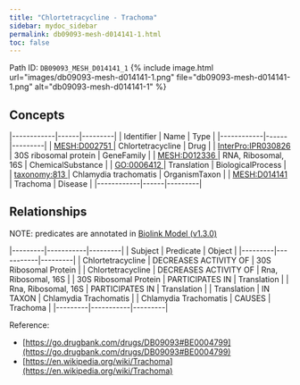 ```yaml
---
title: "Chlortetracycline - Trachoma"
sidebar: mydoc_sidebar
permalink: db09093-mesh-d014141-1.html
toc: false 
---
```



Path ID: `DB09093_MESH_D014141_1`
{% include image.html url="images/db09093-mesh-d014141-1.png" file="db09093-mesh-d014141-1.png" alt="db09093-mesh-d014141-1" %}

## Concepts

|------------|------|---------|
| Identifier | Name | Type    |
|------------|------|---------|
| <a href="https://identifiers.org/MESH:D002751">MESH:D002751 </a> | Chlortetracycline | Drug |
| <a href="https://identifiers.org/InterPro:IPR030826">InterPro:IPR030826 </a> | 30S ribosomal protein | GeneFamily |
| <a href="https://identifiers.org/MESH:D012336">MESH:D012336 </a> | RNA, Ribosomal, 16S | ChemicalSubstance |
| <a href="https://identifiers.org/GO:0006412">GO:0006412 </a> | Translation | BiologicalProcess |
| <a href="https://identifiers.org/taxonomy:813">taxonomy:813 </a> | Chlamydia trachomatis | OrganismTaxon |
| <a href="https://identifiers.org/MESH:D014141">MESH:D014141 </a> | Trachoma | Disease |
|------------|------|---------|

## Relationships


NOTE: predicates are annotated in <a href="https://github.com/biolink/biolink-model/releases/tag/v1.3.0">Biolink Model (v1.3.0)</a>

|---------|-----------|---------|
| Subject | Predicate | Object  |
|---------|-----------|---------|
| Chlortetracycline | DECREASES ACTIVITY OF | 30S Ribosomal Protein |
| Chlortetracycline | DECREASES ACTIVITY OF | Rna, Ribosomal, 16S |
| 30S Ribosomal Protein | PARTICIPATES IN | Translation |
| Rna, Ribosomal, 16S | PARTICIPATES IN | Translation |
| Translation | IN TAXON | Chlamydia Trachomatis |
| Chlamydia Trachomatis | CAUSES | Trachoma |
|---------|-----------|---------|

Reference: 
  - [https://go.drugbank.com/drugs/DB09093#BE0004799](https://go.drugbank.com/drugs/DB09093#BE0004799)
  - [https://en.wikipedia.org/wiki/Trachoma](https://en.wikipedia.org/wiki/Trachoma)
